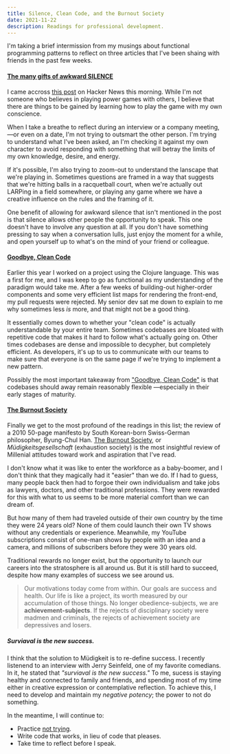 ```yaml
---
title: Silence, Clean Code, and the Burnout Society
date: 2021-11-22
description: Readings for professional development.
---
```


I'm taking a brief intermission from my musings about functional programming patterns to reflect on three articles that I've been shaing with friends in the past few weeks.

#### [The many gifts of awkward SILENCE](https://jessicahagy.substack.com/p/the-many-gifts-of-awkward-silence)

I came accross [this post](https://jessicahagy.substack.com/p/the-many-gifts-of-awkward-silence) on Hacker News this morning.
While I'm not someone who believes in playing power games with others, I believe that there are things to be gained by learning how to play the game with my own conscience.

When I take a breathe to reflect during an interview or a company meeting, —or even on a date, I'm not trying to outsmart the other person.
I'm trying to understand what I've been asked, an I'm checking it against my own character to avoid responding with something that will betray the limits of my own knowledge, desire, and energy.

If it's possible, I'm also trying to zoom-out to understand the lanscape that we're playing in.
Sometimes questions are framed in a way that suggests that we're hitting balls in a racquetball court, when we're actually out LARPing in a field somewhere, or playing any game where we have a creative influence on the rules and the framing of it.

One benefit of allowing for awkward silence that isn't mentioned in the post is that silence allows other people the opportunity to speak.
This one doesn't have to involve any question at all.
If you don't have something pressing to say when a conversation lulls, just enjoy the moment for a while, and open yourself up to what's on the mind of your friend or colleague.

#### [Goodbye, Clean Code](https://overreacted.io/goodbye-clean-code/)

Earlier this year I worked on a project using the Clojure language.
This was a first for me, and I was keep to go as functional as my understanding of the paradigm would take me.
After a few weeks of building-out higher-order components and some very efficient list maps for rendering the front-end, my pull requests were rejected.
My senior dev sat me down to explain to me why sometimes less _is_ more, and that might not be a good thing.

It essentially comes down to whether your "clean code" is actually understandable by your entire team.
Sometimes codebases are bloated with repetitive code that makes it hard to follow what's actually going on.
Other times codebases are dense and impossible to decypher, but completely efficient.
As developers, it's up to us to communicate with our teams to make sure that everyone is on the same page if we're trying to implement a new pattern.

Possibly the most important takeaway from ["Goodbye, Clean Code"](https://overreacted.io/goodbye-clean-code/) is that codebases should away remain reasonably flexible —especially in their early stages of maturity.

#### [The Burnout Society](https://apposition.substack.com/p/the-burnout-society)

Finally we get to the most profound of the readings in this list; the review of a 2010 50-page manifesto by South Korean-born Swiss-German philosopher, Byung-Chul Han.
[The Burnout Society](https://apposition.substack.com/p/the-burnout-society), or _Müdigkeitsgesellschaft_ (exhaustion society) is the most insightful review of Millenial attitudes toward work and aspiration that I've read.

I don't know what it was like to enter the workforce as a baby-boomer, and I don't think that they magically had it "easier" than we do.
If I had to guess, many people back then had to forgoe their own individualism and take jobs as lawyers, doctors, and other traditional professions.
They were rewarded for this with what to us seems to be more material comfort than we can dream of.

But how many of them had traveled outside of their own country by the time they were 24 years old?
None of them could launch their own TV shows without any credentials or experience.
Meanwhile, my YouTube subscriptions consist of one-man shows by people with an idea and a camera, and millions of subscribers before they were 30 years old.

Traditional rewards no longer exist, but the opportunity to launch our careers into the stratosphere is all around us.
But it is still hard to succeed, despite how many examples of success we see around us.

> Our motivations today come from within. Our goals are success and health. Our life is like a project, its worth measured by our accumulation of those things. No longer obedience-subjects, we are **achievement-subjects**. If the rejects of disciplinary society were madmen and criminals, the rejects of achievement society are depressives and losers.

##### Surviaval is the new success.

I think that the solution to Müdigkeit is to re-define success.
I recently listenend to an interview with Jerry Seinfeld, one of my favorite comedians.
In it, he stated that _"surviaval is the new success."_
To me, sucess is staying healthy and connected to family and friends, and spending most of my time either in creative expression or contemplative reflection.
To achieve this, I need to develop and maintain my _negative potency_; the power to not do something.

In the meantime, I will continue to:

- Practice [not trying](https://www.youtube.com/watch?v=eMTDAHK-tkE&feature=youtu.be).
- Write code that works, in lieu of code that pleases.
- Take time to reflect before I speak.
